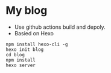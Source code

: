 # My blog

- Use github actions build and depoly.
- Basied on Hexo

```
npm install hexo-cli -g
hexo init blog
cd blog
npm install
hexo server
```
